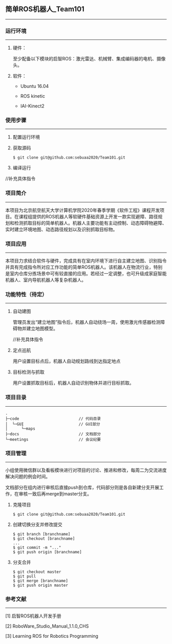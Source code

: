 ## 简单ROS机器人_Team101

----

### 运行环境

---

1. 硬件：

   至少配备以下模块的启智ROS：激光雷达、机械臂、集成编码器的电机、摄像头。

2. 软件：

   * Ubuntu 16.04

   * ROS kinetic

   * IAI-Kinect2

### 使用步骤

---

1. 配置运行环境

2. 获取源码

   ```
   $ git clone git@github.com:sebuaa2020/Team101.git
   ```

3. 编译运行

//补充具体指令

### 项目简介

---

本项目为北京航空航天大学计算机学院2020年春季学期《软件工程》课程开发项目。在课程组提供的ROS机器人等软硬件基础资源上开发一款实现避障、路径规划和检测抓取目标的简单机器人。机器人主要功能有主动控制、动态障碍物避障、实时建立环境地图、动态路径规划以及识别抓取目标物。

### 项目应用

---

本项目力求结合软件与硬件，完成具有在室内环境下进行自主建立地图、识别指令并具有完成指令所对应工作功能的简单ROS机器人。该机器人在物流行业，特别是室内仓库分拣场景中可有较直接的应用。若经过一定调整，也可升级成家庭智能机器人、室内导航机器人等复杂机器人。

### 功能特性（待定）

---

1. 自动建图

   管理员发出“建立地图”指令后，机器人自动绕场一周，使用激光传感器检测障碍物并建立地图模型。

   //补充具体指令

2. 定点巡航

   用户设置目标点后，机器人自动规划路线到达指定地点

3. 目标检测与抓取

   用户设置抓取目标后，机器人自动识别物体并进行目标抓取。

### 项目目录

---

```
.
├─code                          // 代码目录
│  └─GUI                        // GUI部分
│      └─maps
├─docs                          // 文档部分
└─meetings                      // 会议纪要
```

### 项目管理

---

小组使用微信群以及看板模块进行对项目的讨论、推进和修改，每周二为交流进度解决问题的例会时间。

文档部分在组内进行审核后直接push到仓库，代码部分则是各自新建分支开展工作，在审核一致后再merge到master分支。

1. 克隆项目

   ```
   $ git clone git@github.com:sebuaa2020/Team101.git
   ```

2. 创建切换分支并修改提交

   ```
   $ git branch [branchname]
   $ git checkout [branchname]
   ...
   $ git commit -m "..."
   $ git push origin [branchname]
   ```

3. 分支合并

   ```
   $ git checkout master
   $ git pull
   $ git merge [branchname]
   $ git push origin master
   ```

### 参考文献

---

[1] 启智ROS机器人开发手册

[2] RoboWare_Studio_Manual_1.1.0_CHS

[3]  Learning ROS for Robotics Programming